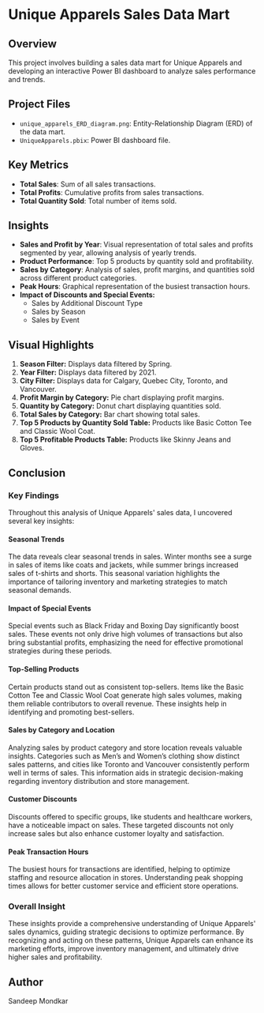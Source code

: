 # Unique Apparels Sales Data Mart

## Overview
This project involves building a sales data mart for Unique Apparels and developing an interactive Power BI dashboard to analyze sales performance and trends.

## Project Files
- `unique_apparels_ERD_diagram.png`: Entity-Relationship Diagram (ERD) of the data mart.
- `UniqueApparels.pbix`: Power BI dashboard file.

## Key Metrics
- **Total Sales**: Sum of all sales transactions.
- **Total Profits**: Cumulative profits from sales transactions.
- **Total Quantity Sold**: Total number of items sold.

## Insights
- **Sales and Profit by Year**: Visual representation of total sales and profits segmented by year, allowing analysis of yearly trends.
- **Product Performance**: Top 5 products by quantity sold and profitability.
- **Sales by Category**: Analysis of sales, profit margins, and quantities sold across different product categories.
- **Peak Hours**: Graphical representation of the busiest transaction hours.
- **Impact of Discounts and Special Events:**
  - Sales by Additional Discount Type
  - Sales by Season
  - Sales by Event

## Visual Highlights
1. **Season Filter:** Displays data filtered by Spring.
2. **Year Filter:** Displays data filtered by 2021.
3. **City Filter:** Displays data for Calgary, Quebec City, Toronto, and Vancouver.
4. **Profit Margin by Category:** Pie chart displaying profit margins.
5. **Quantity by Category:** Donut chart displaying quantities sold.
6. **Total Sales by Category:** Bar chart showing total sales.
7. **Top 5 Products by Quantity Sold Table:** Products like Basic Cotton Tee and Classic Wool Coat.
8. **Top 5 Profitable Products Table:** Products like Skinny Jeans and Gloves.

## Conclusion

### Key Findings

Throughout this analysis of Unique Apparels' sales data, I uncovered several key insights:

#### Seasonal Trends
The data reveals clear seasonal trends in sales. Winter months see a surge in sales of items like coats and jackets, while summer brings increased sales of t-shirts and shorts. This seasonal variation highlights the importance of tailoring inventory and marketing strategies to match seasonal demands.

#### Impact of Special Events
Special events such as Black Friday and Boxing Day significantly boost sales. These events not only drive high volumes of transactions but also bring substantial profits, emphasizing the need for effective promotional strategies during these periods.

#### Top-Selling Products
Certain products stand out as consistent top-sellers. Items like the Basic Cotton Tee and Classic Wool Coat generate high sales volumes, making them reliable contributors to overall revenue. These insights help in identifying and promoting best-sellers.

#### Sales by Category and Location
Analyzing sales by product category and store location reveals valuable insights. Categories such as Men’s and Women’s clothing show distinct sales patterns, and cities like Toronto and Vancouver consistently perform well in terms of sales. This information aids in strategic decision-making regarding inventory distribution and store management.

#### Customer Discounts
Discounts offered to specific groups, like students and healthcare workers, have a noticeable impact on sales. These targeted discounts not only increase sales but also enhance customer loyalty and satisfaction.

#### Peak Transaction Hours
The busiest hours for transactions are identified, helping to optimize staffing and resource allocation in stores. Understanding peak shopping times allows for better customer service and efficient store operations.

### Overall Insight
These insights provide a comprehensive understanding of Unique Apparels' sales dynamics, guiding strategic decisions to optimize performance. By recognizing and acting on these patterns, Unique Apparels can enhance its marketing efforts, improve inventory management, and ultimately drive higher sales and profitability.

## Author
Sandeep Mondkar
